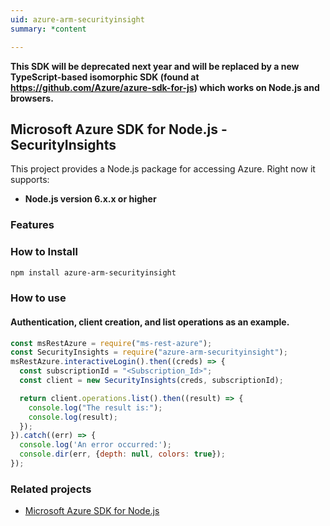 ```yaml
---
uid: azure-arm-securityinsight
summary: *content

---
```

**This SDK will be deprecated next year and will be replaced by a new TypeScript-based isomorphic SDK (found at https://github.com/Azure/azure-sdk-for-js) which works on Node.js and browsers.**
## Microsoft Azure SDK for Node.js - SecurityInsights

This project provides a Node.js package for accessing Azure. Right now it supports:
- **Node.js version 6.x.x or higher**

### Features


### How to Install

```bash
npm install azure-arm-securityinsight
```

### How to use

#### Authentication, client creation, and list operations as an example.

```javascript
const msRestAzure = require("ms-rest-azure");
const SecurityInsights = require("azure-arm-securityinsight");
msRestAzure.interactiveLogin().then((creds) => {
  const subscriptionId = "<Subscription_Id>";
  const client = new SecurityInsights(creds, subscriptionId);

  return client.operations.list().then((result) => {
    console.log("The result is:");
    console.log(result);
  });
}).catch((err) => {
  console.log('An error occurred:');
  console.dir(err, {depth: null, colors: true});
});
```
### Related projects

- [Microsoft Azure SDK for Node.js](https://github.com/Azure/azure-sdk-for-node)

